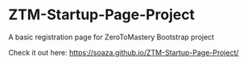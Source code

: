 # ZTM-Startup-Page-Project
A basic registration page for ZeroToMastery Bootstrap project

Check it out here: https://soaza.github.io/ZTM-Startup-Page-Project/
